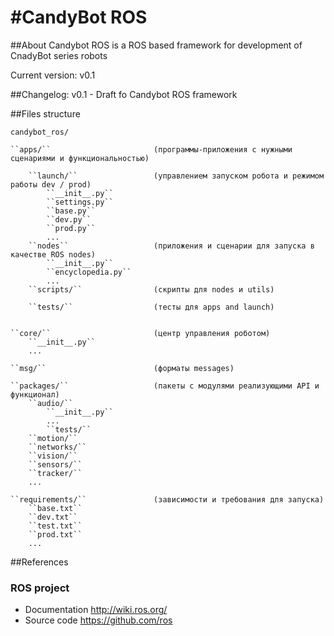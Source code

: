 #CandyBot ROS
==========

##About
Candybot ROS is a ROS based framework for development of CnadyBot series robots

Current version: v0.1

##Changelog:
v0.1 - Draft fo Candybot ROS framework 


##Files structure

``candybot_ros/`` 
	
	``apps/``    					(программы-приложения с нужными сценариями и функциональностью)

		``launch/``  				(управлением запуском робота и режимом работы dev / prod) 
			``__init__.py``
			``settings.py``
			``base.py``
			``dev.py``
			``prod.py``
			...
		``nodes``					(приложения и сценарии для запуска в качестве ROS nodes)
			``__init__.py``
			``encyclopedia.py``
			...
		``scripts/`` 				(скрипты для nodes и utils)
		
		``tests/`` 					(тесты для apps and launch)
	

	``core/``   					(центр управления роботом)
		``__init__.py``
		...

	``msg/``   						(форматы messages)

	``packages/``   				(пакеты с модулями реализующими API и функционал)
		``audio/``
			``__init__.py``
			...
			``tests/``
		``motion/``
		``networks/``
		``vision/``
		``sensors/``
		``tracker/``
		...
	
	``requirements/``     			(зависимости и требования для запуска)
		``base.txt``
		``dev.txt``
		``test.txt``
		``prod.txt``
		...



##References 


### ROS project 
* Documentation http://wiki.ros.org/ 
* Source code https://github.com/ros 





